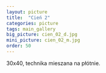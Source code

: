 ```yaml
---
layout: picture
title:  "Cień 2"
categories: picture
tags: main_gallery
big_picture: cien_02_d.jpg
mini_picture: cien_02_m.jpg
order: 50
---
```

30x40, technika mieszana na płótnie.
